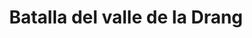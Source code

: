 ﻿---
title: "Batalla del valle de Ia Drang"
permalink: periodes_804.html
layout: periode
dataInici: 1965-11-14
dataFi: 1965-11-18
sidebar: periodes
pares:
  - 403:
    title: "Intervención Estadounidense"
    dataInici: "(1964-08-02)"
    dataFi: "(1973-03-29)"

fills:
jocsPrincipals:
  - title: "Ia Drang, Vietnam 1965"
    bggId: 13371
    dataInici: 
    dataFi: 

  - title: "Ia Drang-Zona X-Rae"
    bggId: 37456
    dataInici: 
    dataFi: 

  - title: "Silver Bayonet: The First Team in Vietnam, 1965"
    bggId: 7994
    dataInici: 
    dataFi: 

  - title: "Brothers By My Side"
    bggId: 12877
    dataInici: 
    dataFi: 

  - title: "First Team: Vietnam"
    bggId: 8461
    dataInici: 
    dataFi: 

jocsEscenaris:
  - title: "Silver Bayonet: The First Team in Vietnam, 1965 (25th Anniversary Edition)"
    bggId: 214996
    dataInici: 
    dataFi: 

  - title: "LZ Albany"
    bggId: 187815
    dataInici: 
    dataFi: 

jocsEpoca:
jocsEpocaEscenaris:
---
